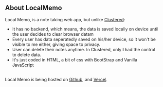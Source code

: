 ## About LocalMemo
Local Memo, is a note taking web app, but unlike <a href="https://github.com/nitin-is-me/clustered/">Clustered</a>:
<ul>
  <li>It has no backend, which means, the data is saved locally on device until the user decides to clear browser datam</li>
  <li>Every user has data seperatedly saved on his/her device, so it won't be visible to me either, giving space to privacy.</li>
  <li>User can delete their notes anytime. In Clustered, only I had the control to delete data.</li>
  <li>It's just coded in HTML, a bit of css with BootStrap and Vanilla JavaScript</li>
</ul>
<br>
Local Memo is being hosted on <a href="https://nitin-is-me.github.io/LocalMemo">Github</a>, and <a href="https://localmemo-main.vercel.app">Vercel</a>.
